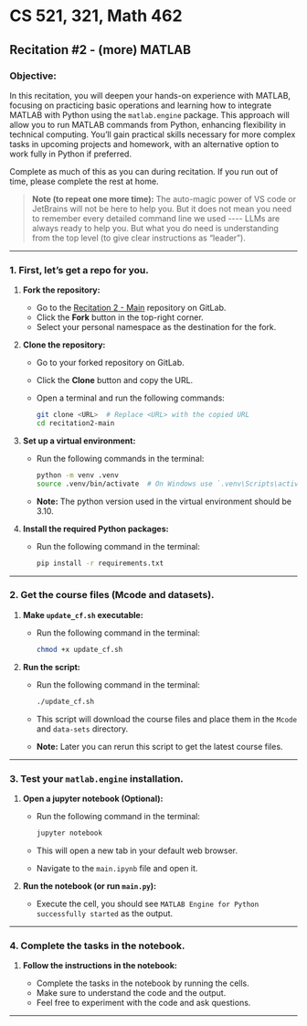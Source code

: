# CS 521, 321, Math 462
## Recitation #2 - (more) MATLAB

### Objective:
In this recitation, you will deepen your hands-on experience with MATLAB, focusing on practicing basic operations and learning how to integrate MATLAB with Python using the `matlab.engine` package. This approach will allow you to run MATLAB commands from Python, enhancing flexibility in technical computing. You’ll gain practical skills necessary for more complex tasks in upcoming projects and homework, with an alternative option to work fully in Python if preferred.

Complete as much of this as you can during recitation. If you run out of time, please complete the rest at home.

> **Note (to repeat one more time):** The auto-magic power of VS code or JetBrains will not be here to help you. But it does not mean you need to remember every detailed command line we used ---- LLMs are always ready to help you. But what you do need is understanding from the top level (to give clear instructions as “leader”).

---

### 1. First, let’s get a repo for you.

1. **Fork the repository:**

    - Go to the [Recitation 2 - Main](https://gitlab.oit.duke.edu/cs521_24fa/recitation2-main) repository on GitLab.
    - Click the **Fork** button in the top-right corner.
    - Select your personal namespace as the destination for the fork.

2. **Clone the repository:**

    - Go to your forked repository on GitLab.
    - Click the **Clone** button and copy the URL.
    - Open a terminal and run the following commands:

        ```sh
        git clone <URL>  # Replace <URL> with the copied URL
        cd recitation2-main
        ```

3. **Set up a virtual environment:**

    - Run the following commands in the terminal:

        ```sh
        python -m venv .venv
        source .venv/bin/activate  # On Windows use `.venv\Scripts\activate`
        ```
      
    - **Note:** The python version used in the virtual environment should be 3.10.
      
4. **Install the required Python packages:**

    - Run the following command in the terminal:

        ```sh
        pip install -r requirements.txt
        ```

---

### 2. Get the course files (Mcode and datasets).

1. **Make `update_cf.sh` executable:**

    - Run the following command in the terminal:

        ```sh
        chmod +x update_cf.sh
        ```

2. **Run the script:**

    - Run the following command in the terminal:

        ```sh
        ./update_cf.sh
        ```

    - This script will download the course files and place them in the `Mcode` and `data-sets` directory.
    - **Note:** Later you can rerun this script to get the latest course files.

---

### 3. Test your `matlab.engine` installation.

1. **Open a jupyter notebook (Optional):**

    - Run the following command in the terminal:

        ```sh
        jupyter notebook
        ```

    - This will open a new tab in your default web browser.
    - Navigate to the `main.ipynb` file and open it.

2. **Run the notebook (or run `main.py`):**

    - Execute the cell, you should see `MATLAB Engine for Python successfully started` as the output.

---

### 4. Complete the tasks in the notebook.

1. **Follow the instructions in the notebook:**

    - Complete the tasks in the notebook by running the cells.
    - Make sure to understand the code and the output.
    - Feel free to experiment with the code and ask questions.

---

